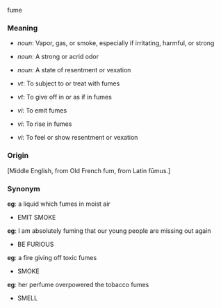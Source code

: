 fume
### Meaning
+ _noun_: Vapor, gas, or smoke, especially if irritating, harmful, or strong
+ _noun_: A strong or acrid odor
+ _noun_: A state of resentment or vexation

+ _vt_: To subject to or treat with fumes
+ _vt_: To give off in or as if in fumes
+ _vi_: To emit fumes
+ _vi_: To rise in fumes
+ _vi_: To feel or show resentment or vexation

### Origin

[Middle English, from Old French fum, from Latin fūmus.]

### Synonym

__eg__: a liquid which fumes in moist air

+ EMIT SMOKE

__eg__: I am absolutely fuming that our young people are missing out again

+ BE FURIOUS

__eg__: a fire giving off toxic fumes

+ SMOKE

__eg__: her perfume overpowered the tobacco fumes

+ SMELL


